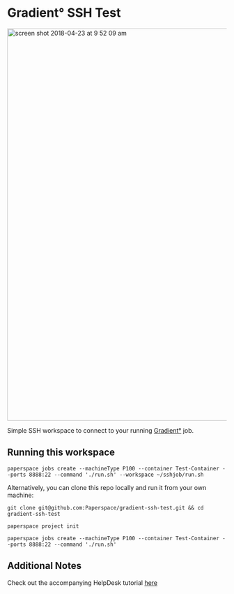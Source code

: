 # Gradient° SSH Test

<img width="899" alt="screen shot 2018-04-23 at 9 52 09 am" src="https://user-images.githubusercontent.com/585865/39141590-0fab55c8-46dd-11e8-9b0d-07370086723b.png">

Simple SSH workspace to connect to your running [Gradient°](https://www.paperspace.com/gradient) job.

## Running this workspace

```
paperspace jobs create --machineType P100 --container Test-Container --ports 8888:22 --command './run.sh' --workspace ~/sshjob/run.sh
```

Alternatively, you can clone this repo locally and run it from your own machine:

```
git clone git@github.com:Paperspace/gradient-ssh-test.git && cd gradient-ssh-test

paperspace project init

paperspace jobs create --machineType P100 --container Test-Container --ports 8888:22 --command './run.sh' 

```

## Additional Notes

Check out the accompanying HelpDesk tutorial [here](https://paperspace.zendesk.com/hc/en-us/articles/360003413994)


